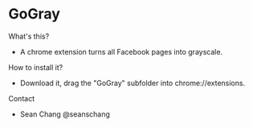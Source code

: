 # GoGray

What's this?
- A chrome extension turns all Facebook pages into grayscale. 

How to install it?
- Download it, drag the "GoGray" subfolder into chrome://extensions. 

Contact
- Sean Chang @seanschang